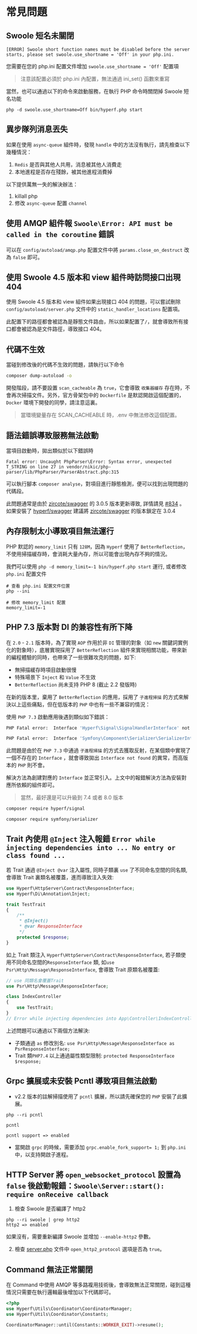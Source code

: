 # 常見問題

## Swoole 短名未關閉

```
[ERROR] Swoole short function names must be disabled before the server starts, please set swoole.use_shortname = 'Off' in your php.ini.
```

您需要在您的 php.ini 配置文件增加 `swoole.use_shortname = 'Off'` 配置項

> 注意該配置必須於 php.ini 內配置，無法通過 ini_set() 函數來重寫

當然，也可以通過以下的命令來啟動服務，在執行 PHP 命令時關閉掉 Swoole 短名功能

```
php -d swoole.use_shortname=Off bin/hyperf.php start
```

## 異步隊列消息丟失

如果在使用 `async-queue` 組件時，發現 `handle` 中的方法沒有執行，請先檢查以下幾種情況：

1. `Redis` 是否與其他人共用，消息被其他人消費走
2. 本地進程是否存在殘餘，被其他進程消費掉

以下提供萬無一失的解決辦法：

1. killall php
2. 修改 `async-queue` 配置 `channel`

## 使用 AMQP 組件報 `Swoole\Error: API must be called in the coroutine` 錯誤

可以在 `config/autoload/amqp.php` 配置文件中將 `params.close_on_destruct` 改為 `false` 即可。

## 使用 Swoole 4.5 版本和 view 組件時訪問接口出現 404

使用 Swoole 4.5 版本和 view 組件如果出現接口 404 的問題，可以嘗試刪除 `config/autoload/server.php` 文件中的 `static_handler_locations` 配置項。

此配置下的路徑都會被認為是靜態文件路由，所以如果配置了`/`，就會導致所有接口都會被認為是文件路徑，導致接口 404。

## 代碼不生效

當碰到修改後的代碼不生效的問題，請執行以下命令

```bash
composer dump-autoload -o
```

開發階段，請不要設置 `scan_cacheable` 為 `true`，它會導致 `收集器緩存` 存在時，不會再次掃描文件。另外，官方骨架包中的 `Dockerfile` 是默認開啟這個配置的，`Docker` 環境下開發的同學，請注意這裏。

> 當環境變量存在 SCAN_CACHEABLE 時，.env 中無法修改這個配置。

## 語法錯誤導致服務無法啟動

當項目啟動時，拋出類似於以下錯誤時

```
Fatal error: Uncaught PhpParser\Error: Syntax error, unexpected T_STRING on line 27 in vendor/nikic/php-parser/lib/PhpParser/ParserAbstract.php:315
```

可以執行腳本 `composer analyse`，對項目進行靜態檢測，便可以找到出現問題的代碼段。

此問題通常是由於 [zircote/swagger](https://github.com/zircote/swagger-php) 的 3.0.5 版本更新導致, 詳情請見 [#834](https://github.com/zircote/swagger-php/issues/834) 。
如果安裝了 [hyperf/swagger](https://github.com/hyperf/swagger) 建議將 [zircote/swagger](https://github.com/zircote/swagger-php) 的版本鎖定在 3.0.4

## 內存限制太小導致項目無法運行

PHP 默認的 `memory_limit` 只有 `128M`，因為 `Hyperf` 使用了 `BetterReflection`，不使用掃描緩存時，會消耗大量內存，所以可能會出現內存不夠的情況。

我們可以使用 `php -d memory_limit=-1 bin/hyperf.php start` 運行, 或者修改 `php.ini` 配置文件

```
# 查看 php.ini 配置文件位置
php --ini

# 修改 memory_limit 配置
memory_limit=-1
```

## PHP 7.3 版本對 DI 的兼容性有所下降

在 `2.0` - `2.1` 版本時，為了實現 `AOP` 作用於非 `DI` 管理的對象（如 `new` 關鍵詞實例化的對象時），底層實現採用了 `BetterReflection` 組件來實現相關功能，帶來新的編程體驗的同時，也帶來了一些很難攻克的問題，如下:

- 無掃描緩存時項目啟動很慢
- 特殊場景下 `Inject` 和 `Value` 不生效
- `BetterReflection` 尚未支持 PHP 8 (截止 2.2 發版時)

在新的版本里，棄用了 `BetterReflection` 的應用，採用了 `子進程掃描` 的方式來解決以上這些痛點，但在低版本的 `PHP` 中也有一些不兼容的情況：

使用 `PHP 7.3` 啟動應用後遇到類似如下錯誤：

```bash
PHP Fatal error:  Interface 'Hyperf\Signal\SignalHandlerInterface' not found in vendor/hyperf/process/src/Handler/ProcessStopHandler.php on line 17

PHP Fatal error:  Interface 'Symfony\Component\Serializer\SerializerInterface' not found in vendor/hyperf/utils/src/Serializer/Serializer.php on line 46
```

此問題是由於在 `PHP 7.3` 中通過 `子進程掃描` 的方式去獲取反射，在某個類中實現了一個不存在的 `Interface` ，就會導致拋出 `Interface not found` 的異常，而高版本的 `PHP` 則不會。

解決方法為創建對應的 `Interface` 並正常引入。上文中的報錯解決方法為安裝對應所依賴的組件即可。

> 當然，最好還是可以升級到 7.4 或者 8.0 版本

```bash
composer require hyperf/signal

composer require symfony/serializer
```

## Trait 內使用 `@Inject` 注入報錯 `Error while injecting dependencies into ... No entry or class found ...`

若 Trait 通過 `@Inject @var` 注入屬性, 同時子類裏 `use` 了不同命名空間的同名類, 會導致 Trait 裏類名被覆蓋，進而導致注入失效:

```php
use Hyperf\HttpServer\Contract\ResponseInterface;
use Hyperf\Di\Annotation\Inject;

trait TestTrait
{
    /**
     * @Inject()   
     * @var ResponseInterface
     */
    protected $response;
}
```

如上 Trait 類注入 `Hyperf\HttpServer\Contract\ResponseInterface`, 若子類使用不同命名空間的`ResponseInterface` 類, 如`use Psr\Http\Message\ResponseInterface`, 會導致 Trait 原類名被覆蓋:

```php
// use 同類名會覆蓋Trait
use Psr\Http\Message\ResponseInterface;

class IndexController
{
    use TestTrait;
}
// Error while injecting dependencies into App\Controller\IndexController: No entry or class found for 'Psr\Http\Message\ResponseInterface'
```

上述問題可以通過以下兩個方法解決:

- 子類通過 `as` 修改別名: `use Psr\Http\Message\ResponseInterface as PsrResponseInterface;`
- Trait 類`PHP7.4` 以上通過屬性類型限制: `protected ResponseInterface $response;`

## Grpc 擴展或未安裝 Pcntl 導致項目無法啟動

- v2.2 版本的註解掃描使用了 `pcntl` 擴展，所以請先確保您的 `PHP` 安裝了此擴展。

```shell
php --ri pcntl

pcntl

pcntl support => enabled
```

- 當開啟 `grpc` 的時候，需要添加 `grpc.enable_fork_support= 1;` 到 `php.ini` 中，以支持開啟子進程。

## HTTP Server 將 `open_websocket_protocol` 設置為 `false` 後啟動報錯：`Swoole\Server::start(): require onReceive callback`

1. 檢查 Swoole 是否編譯了 http2

```shell
php --ri swoole | grep http2
http2 => enabled
```

如果沒有，需要重新編譯 Swoole 並增加 `--enable-http2` 參數。

2. 檢查 [server.php](/zh-hk/config?id=serverphp-配置説明) 文件中 `open_http2_protocol` 選項是否為 `true`。

## Command 無法正常關閉

在 Command 中使用 AMQP 等多路複用技術後，會導致無法正常關閉，碰到這種情況只需要在執行邏輯最後增加以下代碼即可。

```php
<?php
use Hyperf\Utils\Coordinator\CoordinatorManager;
use Hyperf\Utils\Coordinator\Constants;

CoordinatorManager::until(Constants::WORKER_EXIT)->resume();
```

